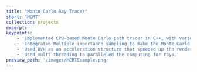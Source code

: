 ```yaml
---
title: "Monto Carlo Ray Tracer"
short: "MCMT"
collection: projects
excerpt: 
keypoints: 
    - 'Implemented CPU-based Monte Carlo path tracer in C++, with various BSDFs(Materials), various lights.' 
    - 'Integrated Multiple importance sampling to make the Monte Carlo estimator have a lower variance for a broad class of integrands.'
    - 'Used BVH as an acceleration structure that speeded up the rendering time almost 100 times.'
    - 'Used multi-threading to paralleled the computing for rays.'
preview_path: '/images/MCRTExample.png'
---
```


